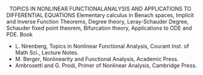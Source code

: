 ---
---
 
TOPICS IN NONLINEAR FUNCTIONALANALYSIS AND APPLICATIONS TO DIFFERENTIAL
EQUATIONS
Elementary calculus in Benach spaces, Implicit and Inverse Function Theorems,
Degree theory, Leray-Schauder Degree, Schauder fixed point theorem, Bifurcation
theory, Applications to ODE and PDE.
Book

* L. Nirenberg, Topics in Nonlinear Functional Analysis, Courant Inst. of Math
  Sci., Lecture Notes.
* M. Berger, Nonlinearity and Functional Analysis, Academic Press.
* Ambrosetti and G. Prodi, Primer of Nonlinear Analysis, Cambridge Press.
   

